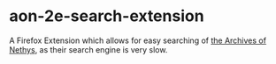 # aon-2e-search-extension
A Firefox Extension which allows for easy searching of [the Archives of Nethys](2e.aonprd.com), as their search engine is very slow.
